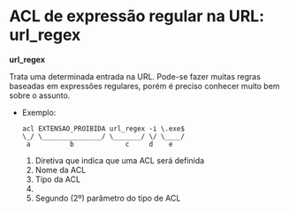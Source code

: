 # ACL de expressão regular na URL: **url_regex**

**url_regex**

Trata uma determinada entrada na URL. Pode-se fazer muitas regras baseadas em expressões regulares, porém é preciso conhecer muito bem sobre o assunto.

- Exemplo: 

    ```squid
    acl EXTENSAO_PROIBIDA url_regex -i \.exe$
    \_/ \_______________/ \_______/ \/ \____/
     a          b             c     d    e  
    ```
    1. Diretiva que indica que uma ACL será definida
    2. Nome da ACL
    3. Tipo da ACL
    4. 
    5. Segundo (2º) parâmetro do tipo de ACL

